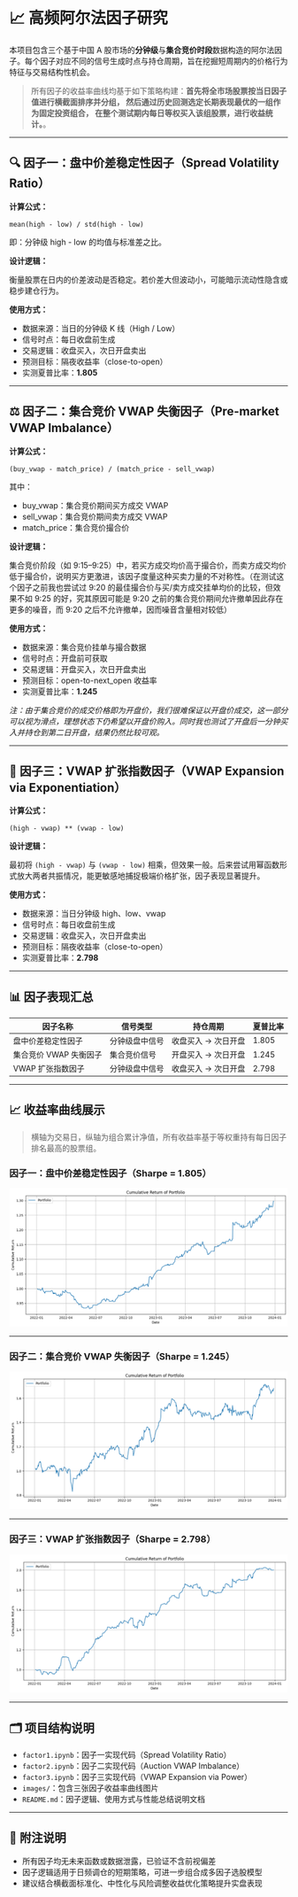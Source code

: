# 📈 高频阿尔法因子研究

本项目包含三个基于中国 A 股市场的**分钟级**与**集合竞价时段**数据构造的阿尔法因子。每个因子对应不同的信号生成时点与持仓周期，旨在挖掘短周期内的价格行为特征与交易结构性机会。

> 所有因子的收益率曲线均基于如下策略构建：**首先将全市场股票按当日因子值进行横截面排序并分组，
然后通过历史回测选定长期表现最优的一组作为固定投资组合，
在整个测试期内每日等权买入该组股票，进行收益统计。**。

---

## 🔍 因子一：盘中价差稳定性因子（Spread Volatility Ratio）

**计算公式：**

```
mean(high - low) / std(high - low)
```

即：分钟级 high - low 的均值与标准差之比。

**设计逻辑：**

衡量股票在日内的价差波动是否稳定。若价差大但波动小，可能暗示流动性隐含或稳步建仓行为。

**使用方式：**

- 数据来源：当日的分钟级 K 线（High / Low）
- 信号时点：每日收盘前生成
- 交易逻辑：收盘买入，次日开盘卖出
- 预测目标：隔夜收益率（close-to-open）
- 实测夏普比率：**1.805**

---

## ⚖️ 因子二：集合竞价 VWAP 失衡因子（Pre-market VWAP Imbalance）

**计算公式：**

```
(buy_vwap - match_price) / (match_price - sell_vwap)
```

其中：
- buy_vwap：集合竞价期间买方成交 VWAP
- sell_vwap：集合竞价期间卖方成交 VWAP
- match_price：集合竞价撮合价

**设计逻辑：**

集合竞价阶段（如 9:15–9:25）中，若买方成交均价高于撮合价，而卖方成交均价低于撮合价，说明买方更激进，该因子度量这种买卖力量的不对称性。（在测试这个因子之前我也尝试过 9:20 的最佳撮合价与买/卖方成交挂单均价的比较，但效果不如 9:25 的好，究其原因可能是 9:20 之前的集合竞价期间允许撤单因此存在更多的噪音，而 9:20 之后不允许撤单，因而噪音含量相对较低）

**使用方式：**

- 数据来源：集合竞价挂单与撮合数据
- 信号时点：开盘前可获取
- 交易逻辑：开盘买入，次日开盘卖出 
- 预测目标：open-to-next_open 收益率
- 实测夏普比率：**1.245**

*注：由于集合竞价的成交价格即为开盘价，我们很难保证以开盘价成交，这一部分可以视为滑点，理想状态下仍希望以开盘价购入。同时我也测试了开盘后一分钟买入并持仓到第二日开盘，结果仍然比较可观。*

---

## 🧪 因子三：VWAP 扩张指数因子（VWAP Expansion via Exponentiation）

**计算公式：**

```
(high - vwap) ** (vwap - low)
```

**设计逻辑：**

最初将 `(high - vwap)` 与 `(vwap - low)` 相乘，但效果一般。后来尝试用幂函数形式放大两者共振情况，能更敏感地捕捉极端价格扩张，因子表现显著提升。

**使用方式：**

- 数据来源：当日分钟级 high、low、vwap
- 信号时点：每日收盘前生成
- 交易逻辑：收盘买入，次日开盘卖出
- 预测目标：隔夜收益率（close-to-open）
- 实测夏普比率：**2.798**

---

## 📊 因子表现汇总

| 因子名称                   | 信号类型       | 持仓周期             | 夏普比率 |
|----------------------------|----------------|----------------------|----------|
| 盘中价差稳定性因子        | 分钟级盘中信号 | 收盘买入 → 次日开盘 | 1.805    |
| 集合竞价 VWAP 失衡因子     | 集合竞价信号   | 开盘买入 → 次日开盘 | 1.245    |
| VWAP 扩张指数因子          | 分钟级盘中信号 | 收盘买入 → 次日开盘 | 2.798    |

---

## 📈 收益率曲线展示

> 横轴为交易日，纵轴为组合累计净值，所有收益率基于等权重持有每日因子排名最高的股票组。

### 因子一：盘中价差稳定性因子（Sharpe = 1.805）

![factor1_return](factor1-output.png)

---

### 因子二：集合竞价 VWAP 失衡因子（Sharpe = 1.245）

![factor2_return](factor2-output.png)

---

### 因子三：VWAP 扩张指数因子（Sharpe = 2.798）

![factor3_return](factor3-output.png)

---

## 🗂️ 项目结构说明

- `factor1.ipynb`：因子一实现代码（Spread Volatility Ratio）
- `factor2.ipynb`：因子二实现代码（Auction VWAP Imbalance）
- `factor3.ipynb`：因子三实现代码（VWAP Expansion via Power）
- `images/`：包含三张因子收益率曲线图片
- `README.md`：因子逻辑、使用方式与性能总结说明文档

---

## 📌 附注说明

- 所有因子均无未来函数或数据泄露，已验证不含前视偏差
- 因子逻辑适用于日频调仓的短期策略，可进一步组合成多因子选股模型
- 建议结合横截面标准化、中性化与风险调整收益优化策略提升实盘表现
